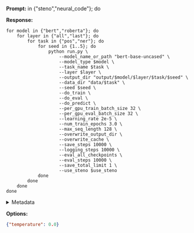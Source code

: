**Prompt:**
in {"steno","neural_code"}; do

**Response:**

    for model in {"bert","roberta"}; do
        for layer in {"all","last"}; do
            for task in {"pos","ner"}; do
                for seed in {1..5}; do
                    python run.py \
                        --model_name_or_path "bert-base-uncased" \
                        --model_type $model \
                        --task_name $task \
                        --layer $layer \
                        --output_dir "output/$model/$layer/$task/$seed" \
                        --data_dir "data/$task" \
                        --seed $seed \
                        --do_train \
                        --do_eval \
                        --do_predict \
                        --per_gpu_train_batch_size 32 \
                        --per_gpu_eval_batch_size 32 \
                        --learning_rate 2e-5 \
                        --num_train_epochs 3.0 \
                        --max_seq_length 128 \
                        --overwrite_output_dir \
                        --overwrite_cache \
                        --save_steps 10000 \
                        --logging_steps 10000 \
                        --eval_all_checkpoints \
                        --eval_steps 10000 \
                        --save_total_limit 1 \
                        --use_steno $use_steno
                done
            done
        done
    done


<details><summary>Metadata</summary>

- Duration: 2777 ms
- Datetime: 2023-11-04T10:04:54.985811
- Model: gpt-3.5-turbo-instruct

</details>

**Options:**
```json
{"temperature": 0.0}
```

